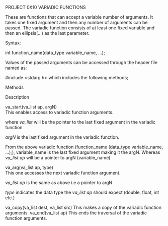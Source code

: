 PROJECT 0X10 VARIADIC FUNCTIONS

These are functions that can accept a variable number of arguments.
It takes one fixed argument and then any number of arguments can be passed.
The variadic function consists of at least one fixed variable and then an ellipsis(…) as the last parameter.

Syntax:

int function_name(data_type variable_name, ...);

Values of the passed arguments can be accessed through the header file named as:

#include <stdarg.h> which includes the following methods;

Methods

Description

va_start(va_list ap, argN)	
This enables access to variadic function arguments.

where *va_list* will be the pointer to the last fixed argument in the variadic function

*argN* is the last fixed argument in the variadic function. 

From the above variadic function (function_name (data_type variable_name, …);), variable_name is the last fixed argument making it the argN. Whereas *va_list ap* will be a pointer to argN (variable_name)

va_arg(va_list ap, type)	
This one accesses the next variadic function argument.

*va_list ap* is the same as above i.e a pointer to argN

*type* indicates the data type  the *va_list ap* should expect (double, float, int etc.)

va_copy(va_list dest, va_list src)	This makes a copy of the variadic function arguments.
va_end(va_list ap)	This ends the traversal of the variadic function arguments.
